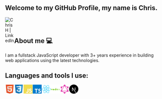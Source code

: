 ## Welcome to my GitHub Profile, my name is Chris.

<a href="www.linkedin.com/in/christopher-horn-a559b9175" target="_blank"><img align="left" alt="Chris H | LinkedIn" width="30px" src="https://raw.githubusercontent.com/gauravghongde/social-icons/master/SVG/Color/LinkedIN.svg" /> </a>

<br/>
<br/>

## About me :computer:

I am a fullstack JavaScript developer with 3+ years experience in building web applications using the latest technologies.

## Languages and tools I use:

<a href="https://www.w3.org/html/" target="_blank"><img align="left" alt="HTML5" width="30px" src="https://raw.githubusercontent.com/devicons/devicon/master/icons/html5/html5-original.svg" /></a>
<a href="https://www.w3schools.com/css/" target="_blank"><img align="left" alt="CSS3" width="30px" src="https://raw.githubusercontent.com/devicons/devicon/master/icons/css3/css3-original.svg" /></a>
<a href="https://www.javascript.com/" target="_blank"><img align="left" alt="JavaScript" width="30px" src="https://raw.githubusercontent.com/devicons/devicon/master/icons/javascript/javascript-plain.svg" /></a>
<a href="https://www.typescriptlang.org/" target="_blank"><img align="left" alt="TypeScript" width="30px" src="https://raw.githubusercontent.com/devicons/devicon/master/icons/typescript/typescript-plain.svg" /></a>
<a href="https://reactjs.org/" target="_blank"><img align="left" alt="ReactJS" width="30px" src="https://raw.githubusercontent.com/devicons/devicon/master/icons/react/react-original.svg" /></a>
<a href="https://nodejs.org/en/" target="_blank"><img align="left" alt="NodeJS" width="30px" src="https://raw.githubusercontent.com/devicons/devicon/master/icons/nodejs/nodejs-plain-wordmark.svg" /></a>
<a href="https://graphql.org/" target="_blank"><img align="left" alt="GraphQL" width="30px" src="https://raw.githubusercontent.com/devicons/devicon/master/icons/graphql/graphql-plain.svg" /></a>
<a href="https://nextjs.org/" target="_blank"><img align="left" alt="NextJS" width="30px" src="https://raw.githubusercontent.com/devicons/devicon/master/icons/nextjs/nextjs-original.svg" /></a>
